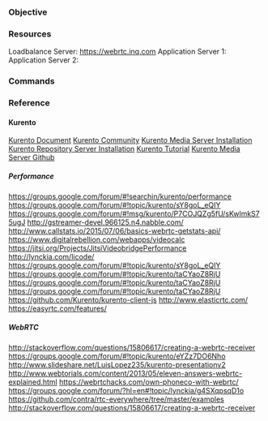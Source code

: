 

### Objective


### Resources
Loadbalance Server: https://webrtc.inq.com
Application Server 1:
Application Server 2:

### Commands


### Reference

#### Kurento
[Kurento Document](http://www.kurento.org/documentation)
[Kurento Community](http://www.kurento.org/community)
[Kurento Media Server Installation](http://doc-kurento.readthedocs.io/en/stable/installation_guide.html)
[Kurento Repository Server Installation](http://doc-kurento.readthedocs.io/en/stable/tutorials/java/tutorial-repository.html)
[Kurento Tutorial](http://doc-kurento.readthedocs.io/en/stable/tutorials.html)
[Kurento Media Server Github](https://github.com/Kurento/kurento-media-server)

##### Performance
https://groups.google.com/forum/#!searchin/kurento/performance
https://groups.google.com/forum/#!topic/kurento/sY8goL_eQIY
https://groups.google.com/forum/#!msg/kurento/P7COJQZg5fU/sKwlmkS75ugJ
http://gstreamer-devel.966125.n4.nabble.com/
http://www.callstats.io/2015/07/06/basics-webrtc-getstats-api/
https://www.digitalrebellion.com/webapps/videocalc
https://jitsi.org/Projects/JitsiVideobridgePerformance
http://lynckia.com/licode/
https://groups.google.com/forum/#!topic/kurento/sY8goL_eQIY
https://groups.google.com/forum/#!topic/kurento/taCYaoZ8RjU
https://groups.google.com/forum/#!topic/kurento/taCYaoZ8RjU
https://groups.google.com/forum/#!topic/kurento/taCYaoZ8RjU
https://github.com/Kurento/kurento-client-js
http://www.elasticrtc.com/
https://easyrtc.com/features/

##### WebRTC
http://stackoverflow.com/questions/15806617/creating-a-webrtc-receiver
https://groups.google.com/forum/#!topic/kurento/eYZz7DO6Nho
http://www.slideshare.net/LuisLopez235/kurento-presentationv2
http://www.webtorials.com/content/2013/05/eleven-answers-webrtc-explained.html
https://webrtchacks.com/own-phoneco-with-webrtc/
https://groups.google.com/forum/?hl=en#!topic/lynckia/g4SXqpsqD1o
https://github.com/contra/rtc-everywhere/tree/master/examples
http://stackoverflow.com/questions/15806617/creating-a-webrtc-receiver
